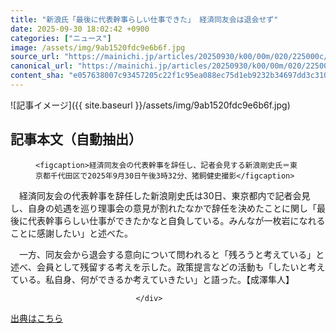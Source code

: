 ```yaml
---
title: "新浪氏「最後に代表幹事らしい仕事できた」 経済同友会は退会せず"
date: 2025-09-30 18:02:42 +0900
categories: ["ニュース"]
image: /assets/img/9ab1520fdc9e6b6f.jpg
source_url: "https://mainichi.jp/articles/20250930/k00/00m/020/225000c/"
canonical_url: "https://mainichi.jp/articles/20250930/k00/00m/020/225000c/"
content_sha: "e057638007c93457205c22f1c95ea088ec75d1eb9232b34697dd3c3109c5a8ea"
---
```


![記事イメージ]({{ site.baseurl }}/assets/img/9ab1520fdc9e6b6f.jpg)

## 記事本文（自動抽出）
<div><section class="articledetail-body" id="articledetail-body">




<div class="articledetail-image-left">
  <figure>
    
    <figcaption>経済同友会の代表幹事を辞任し、記者会見する新浪剛史氏＝東京都千代田区で2025年9月30日午後3時32分、猪飼健史撮影</figcaption>
    
  </figure>
</div>

<p>　経済同友会の代表幹事を辞任した新浪剛史氏は30日、東京都内で記者会見し、自身の処遇を巡り理事会の意見が割れたなかで辞任を決めたことに関し「最後に代表幹事らしい仕事ができたかなと自負している。みんなが一枚岩になれることに感謝したい」と述べた。</p>

<p>　一方、同友会から退会する意向について問われると「残ろうと考えている」と述べ、会員として残留する考えを示した。政策提言などの活動も「したいと考えている。私自身、何ができるか考えていきたい」と語った。【成澤隼人】</p>


</section>






								</div>

[出典はこちら](https://mainichi.jp/articles/20250930/k00/00m/020/225000c/)
